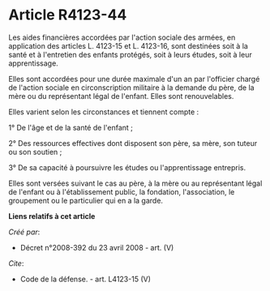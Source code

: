 # Article R4123-44

Les aides financières accordées par l'action sociale des armées, en application des articles L. 4123-15 et L. 4123-16, sont
destinées soit à la santé et à l'entretien des enfants protégés, soit à leurs études, soit à leur apprentissage. 

Elles sont accordées pour une durée maximale d'un an par l'officier chargé de l'action sociale en circonscription militaire à
la demande du père, de la mère ou du représentant légal de l'enfant. Elles sont renouvelables. 

Elles varient selon les circonstances et tiennent compte : 

1° De l'âge et de la santé de l'enfant ; 

2° Des ressources effectives dont disposent son père, sa mère, son tuteur ou son soutien ; 

3° De sa capacité à poursuivre les études ou l'apprentissage entrepris. 

Elles sont versées suivant le cas au père, à la mère ou au représentant légal de l'enfant ou à l'établissement public, la
fondation, l'association, le groupement ou le particulier qui en a la garde.

**Liens relatifs à cet article**

_Créé par_:

  - Décret n°2008-392 du 23 avril 2008 - art. (V)

_Cite_:

  - Code de la défense. - art. L4123-15 (V)
